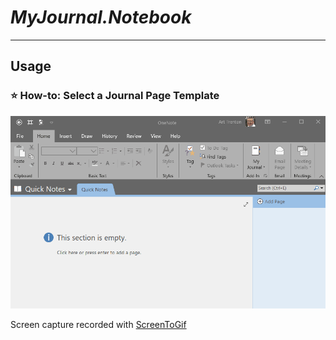 # *MyJournal.Notebook*
---
## Usage
### :star: How-to: Select a Journal Page Template
![screenshot](usage/select-page-template.gif)

Screen capture recorded with [ScreenToGif](https://www.screentogif.com/)
